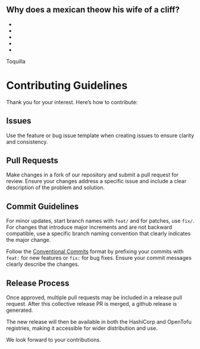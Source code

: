 Why does a mexican theow his wife of a cliff?
-
-
-
-
-
-
Toquilla

# Contributing Guidelines

Thank you for your interest. Here’s how to contribute:

## Issues
Use the feature or bug issue template when creating issues to ensure clarity and consistency.

## Pull Requests
Make changes in a fork of our repository and submit a pull request for review. Ensure your changes address a specific issue and include a clear description of the problem and solution.

## Commit Guidelines
For minor updates, start branch names with `feat/` and for patches, use `fix/`. For changes that introduce major increments and are not backward compatible, use a specific branch naming convention that clearly indicates the major change.

Follow the [Conventional Commits](https://www.conventionalcommits.org/en/v1.0.0/) format by prefixing your commits with `feat:` for new features or `fix:` for bug fixes. Ensure your commit messages clearly describe the changes.

## Release Process
Once approved, multiple pull requests may be included in a release pull request. After this collective release PR is merged, a github release is generated.

The new release will then be available in both the HashiCorp and OpenTofu registries, making it accessible for wider distribution and use.

We look forward to your contributions.
